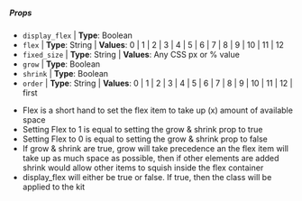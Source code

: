 ##### Props

- `display_flex` | **Type**: Boolean
- `flex` | **Type**: String | **Values**: 0 | 1 | 2 | 3 | 4 | 5 | 6 | 7 | 8 | 9 | 10 | 11 | 12
- `fixed_size` | **Type**: String | **Values**: Any CSS px or % value
- `grow` | **Type**: Boolean
- `shrink` | **Type**: Boolean
- `order` | **Type**: String | **Values**: 0 | 1 | 2 | 3 | 4 | 5 | 6 | 7 | 8 | 9 | 10 | 11 | 12 | first

* Flex is a short hand to set the flex item to take up (x) amount of available space
* Setting Flex to 1 is equal to setting the grow & shrink prop to true
* Setting Flex to 0 is equal to setting the grow & shrink prop to false
* If grow & shrink are true, grow will take precedence an the flex item will take up as much space as possible, then if other elements are added shrink would allow other items to squish inside the flex container
* display_flex will either be true or false. If true, then the class will be applied to the kit
